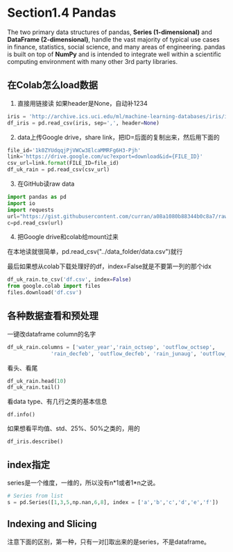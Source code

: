 # Section1.4 Pandas

The two primary data structures of pandas, **Series \(1-dimensional\)** and **DataFrame \(2-dimensional\)**, handle the vast majority of typical use cases in finance, statistics, social science, and many areas of engineering. pandas is built on top of **NumPy** and is intended to integrate well within a scientific computing environment with many other 3rd party libraries.

## 在Colab怎么load数据

1. 直接用链接读 如果header是None，自动补1234

```python
iris = 'http://archive.ics.uci.edu/ml/machine-learning-databases/iris/iris.data'
df_iris = pd.read_csv(iris, sep=',', header=None)
```

2. data上传Google drive，share link，把ID=后面的复制出来，然后用下面的

```python
file_id='1k0ZYUdqqjPjVWCw3ElcaMMRFg6H3-Pjh'
link='https://drive.google.com/uc?export=download&id={FILE_ID}'
csv_url=link.format(FILE_ID=file_id)
df_uk_rain = pd.read_csv(csv_url)
```

3. 在GitHub读raw data

```python
import pandas as pd
import io
import requests
url="https://gist.githubusercontent.com/curran/a08a1080b88344b0c8a7/raw/d546eaee765268bf2f487608c537c05e22e4b221/iris.csv"
c=pd.read_csv(url)
```

4. 把Google drive和colab给mount过来

在本地读就很简单，pd.read\_csv\("../data\_folder/data.csv"\)就行



最后如果想从colab下载处理好的df，index=False就是不要第一列的那个idx

```python
df_uk_rain.to_csv('df.csv', index=False)
from google.colab import files
files.download('df.csv')
```

## 各种数据查看和预处理

一键改dataframe column的名字

```python
df_uk_rain.columns = ['water_year','rain_octsep', 'outflow_octsep',
              'rain_decfeb', 'outflow_decfeb', 'rain_junaug', 'outflow_junaug']
```

看头、看尾

```python
df_uk_rain.head(10)
df_uk_rain.tail()
```

看data type、有几行之类的基本信息

```text
df.info()
```

如果想看平均值、std、25%、50%之类的，用的

```text
df_iris.describe()
```

## index指定

series是一个维度，一维的，所以没有n\*1或者1\*n之说。

```python
# Series from list
s = pd.Series([1,3,5,np.nan,6,8], index = ['a','b','c','d','e','f'])
```

## Indexing and Slicing 

注意下面的区别，第一种，只有一对\[\]取出来的是series，不是dataframe。

```text

```

